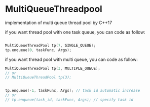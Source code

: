 # MultiQueueThreadpool

implementation of multi queue thread pool by C++17

if you want thread pool with one task queue, you can code as follow:
```cpp

MultiQueueThreadPool tp(7, SINGLE_QUEUE);
tp.enqueue(0, taskFunc, Args);

```

if you want thread pool with multi queue, you can code as follow:

```cpp
MultiQueueThreadPool tp(3, MULTIPLE_QUEUE);
// or
// MultiQueueThreadPool tp(3);


tp.enqueue(-1, taskFunc, Args); // task id automatic increase
// or
// tp.enqueue(task_id, taskFunc, Args); // specify task id
``` 

